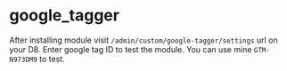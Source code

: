 # google_tagger

After installing module visit `/admin/custom/google-tagger/settings` url on your D8.
Enter google tag ID to test the module. You can use mine `GTM-N973DM9` to test.